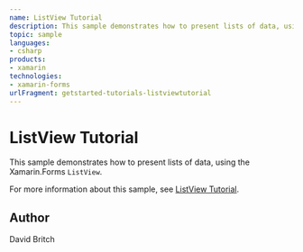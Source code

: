 ```yaml
---
name: ListView Tutorial
description: This sample demonstrates how to present lists of data, using the Xamarin.Forms ListView. For more information about this sample, see ListView Tutorial.
topic: sample
languages:
- csharp
products:
- xamarin
technologies:
- xamarin-forms
urlFragment: getstarted-tutorials-listviewtutorial
---
```

ListView Tutorial
=================

This sample demonstrates how to present lists of data, using the Xamarin.Forms `ListView`.

For more information about this sample, see [ListView Tutorial](https://docs.microsoft.com/xamarin/get-started/tutorials/listview/).

Author
------

David Britch
